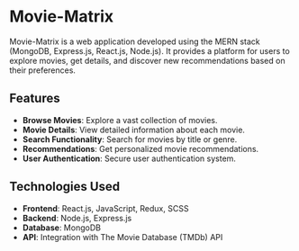 # Movie-Matrix

Movie-Matrix is a web application developed using the MERN stack (MongoDB, Express.js, React.js, Node.js). It provides a platform for users to explore movies, get details, and discover new recommendations based on their preferences.

## Features

- **Browse Movies**: Explore a vast collection of movies.
- **Movie Details**: View detailed information about each movie.
- **Search Functionality**: Search for movies by title or genre.
- **Recommendations**: Get personalized movie recommendations.
- **User Authentication**: Secure user authentication system.

## Technologies Used

- **Frontend**: React.js, JavaScript, Redux, SCSS
- **Backend**: Node.js, Express.js
- **Database**: MongoDB
- **API**: Integration with The Movie Database (TMDb) API

